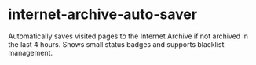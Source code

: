 # internet-archive-auto-saver
Automatically saves visited pages to the Internet Archive if not archived in the last 4 hours. Shows small status badges and supports blacklist management.
